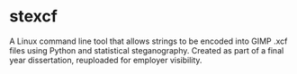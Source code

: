 # stexcf
A Linux command line tool that allows strings to be encoded into GIMP .xcf files using Python and statistical steganography.
Created as part of a final year dissertation, reuploaded for employer visibility.
